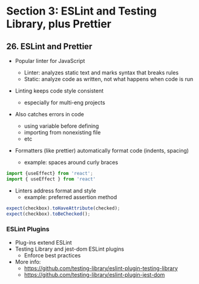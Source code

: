# Section 3: ESLint and Testing Library, plus Prettier

## 26. ESLint and Prettier

- Popular linter for JavaScript
  - Linter: analyzes static text and marks syntax that breaks rules
  - Static: analyze code as written, not what happens when code is run
- Linting keeps code style consistent
  - especially for multi-eng projects
- Also catches errors in code
  - using variable before defining
  - importing from nonexisting file
  - etc

- Formatters (like prettier) automatically format code (indents, spacing)
  - example: spaces around curly braces

```javascript
import {useEffect} from 'react';
import { useEffect } from 'react'
```

- Linters address format and style
  - example: preferred assertion method

```javascript
expect(checkbox).toHaveAttribute(checked);
expect(checkbox).toBeChecked();
```

### ESLint Plugins

- Plug-ins extend ESLint
- Testing Library and jest-dom ESLint plugins
  - Enforce best practices
- More info:
  - https://github.com/testing-library/eslint-plugin-testing-library
  - https://github.com/testing-library/eslint-plugin-jest-dom

